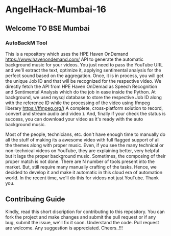 # AngelHack-Mumbai-16

## Welcome TO BSE Mumbai

### AutoBackM Tool

 This is a repository which uses the HPE Haven OnDemand https://www.havenondemand.com/ API to generate the automatic background music for your videos. You just need to pass the YouTube URL and we'll extract the text, optimize it, applying sentimental analysis for the perfect sound based on the aggregation. Once, it is in process, you will get the unique Job ID and that will be recognized for the respective video. We directly fetch the API from HPE Haven OnDemad as Speech Recognition and Sentimental Analysis which do the job in ease inside the Python. At background, we used mysql database to store the respective Job ID along with the reference ID while the processing of the video using ffmpeg liberary https://ffmpeg.org/( A complete, cross-platform solution to record, convert and stream audio and video ). And, finally if your check the status is success, you can download your video as it's ready with the auto background music.
 
 Most of the people, technicians, etc. don't have enough time to manually do all the stuff of making its a awesome video with full flagged support of all the themes along with proper music. Even, if you see the many technical or non-technical videos on YouTube, they are explaining better, very helpful but it lags the proper background music. Sometimes, the composing of their proper match is not done. There are N number of tools present into the market. But, still require many manually crafting of the tasks. Hence, we decided to develop it and make it automatic in this cloud era of automation world. In the recent time, we'll do this for videos not just YouTube. Thank you. 

## Contribuing Guide

 Kindly, read this short discription for contributing to this repository. You can fork the project and make changes and submit the pull request or if any bug, submit the issue, we'll fix it soon. Understand the code. Pull request are welcome. Any suggestion is appreciated. Cheers..!!!